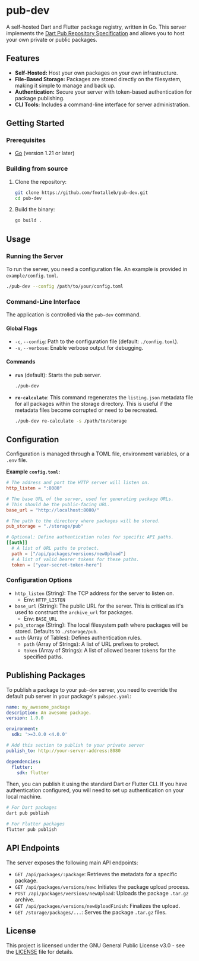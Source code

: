 # pub-dev

A self-hosted Dart and Flutter package registry, written in Go. This server implements the [Dart Pub Repository Specification](https://github.com/dart-lang/pub/blob/master/doc/repository-spec-v2.md) and allows you to host your own private or public packages.

## Features

-   **Self-Hosted:** Host your own packages on your own infrastructure.
-   **File-Based Storage:** Packages are stored directly on the filesystem, making it simple to manage and back up.
-   **Authentication:** Secure your server with token-based authentication for package publishing.
-   **CLI Tools:** Includes a command-line interface for server administration.

## Getting Started

### Prerequisites

-   [Go](https://golang.org/dl/) (version 1.21 or later)

### Building from source

1.  Clone the repository:
    ```sh
    git clone https://github.com/fmotalleb/pub-dev.git
    cd pub-dev
    ```

2.  Build the binary:
    ```sh
    go build .
    ```

## Usage

### Running the Server

To run the server, you need a configuration file. An example is provided in `example/config.toml`.

```sh
./pub-dev --config /path/to/your/config.toml
```

### Command-Line Interface

The application is controlled via the `pub-dev` command.

#### Global Flags

-   `-c`, `--config`: Path to the configuration file (default: `./config.toml`).
-   `-v`, `--verbose`: Enable verbose output for debugging.

#### Commands

-   **`run`** (default): Starts the pub server.
    ```sh
    ./pub-dev
    ```

-   **`re-calculate`**: This command regenerates the `listing.json` metadata file for all packages within the storage directory. This is useful if the metadata files become corrupted or need to be recreated.
    ```sh
    ./pub-dev re-calculate -s /path/to/storage
    ```

## Configuration

Configuration is managed through a TOML file, environment variables, or a `.env` file.

**Example `config.toml`:**

```toml
# The address and port the HTTP server will listen on.
http_listen = ":8080"

# The base URL of the server, used for generating package URLs.
# This should be the public-facing URL.
base_url = "http://localhost:8080/"

# The path to the directory where packages will be stored.
pub_storage = "./storage/pub"

# Optional: Define authentication rules for specific API paths.
[[auth]]
  # A list of URL paths to protect.
  path = ["/api/packages/versions/newUpload"]
  # A list of valid bearer tokens for these paths.
  token = ["your-secret-token-here"]
```

### Configuration Options

-   `http_listen` (String): The TCP address for the server to listen on.
    -   Env: `HTTP_LISTEN`
-   `base_url` (String): The public URL for the server. This is critical as it's used to construct the `archive_url` for packages.
    -   Env: `BASE_URL`
-   `pub_storage` (String): The local filesystem path where packages will be stored. Defaults to `./storage/pub`.
-   `auth` (Array of Tables): Defines authentication rules.
    -   `path` (Array of Strings): A list of URL prefixes to protect.
    -   `token` (Array of Strings): A list of allowed bearer tokens for the specified paths.

## Publishing Packages

To publish a package to your `pub-dev` server, you need to override the default pub server in your package's `pubspec.yaml`:

```yaml
name: my_awesome_package
description: An awesome package.
version: 1.0.0

environment:
  sdk: '>=3.0.0 <4.0.0'

# Add this section to publish to your private server
publish_to: http://your-server-address:8080

dependencies:
  flutter:
    sdk: flutter
```

Then, you can publish it using the standard Dart or Flutter CLI. If you have authentication configured, you will need to set up authentication on your local machine.

```sh
# For Dart packages
dart pub publish

# For Flutter packages
flutter pub publish
```

## API Endpoints

The server exposes the following main API endpoints:

-   `GET /api/packages/:package`: Retrieves the metadata for a specific package.
-   `GET /api/packages/versions/new`: Initiates the package upload process.
-   `POST /api/packages/versions/newUpload`: Uploads the package `.tar.gz` archive.
-   `GET /api/packages/versions/newUploadFinish`: Finalizes the upload.
-   `GET /storage/packages/...`: Serves the package `.tar.gz` files.

## License

This project is licensed under the GNU General Public License v3.0 - see the [LICENSE](LICENSE) file for details.
